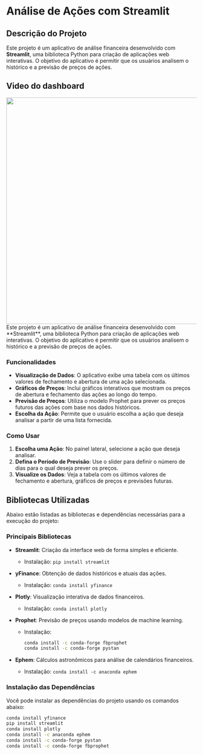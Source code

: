 # Análise de Ações com Streamlit

## Descrição do Projeto
Este projeto é um aplicativo de análise financeira desenvolvido com **Streamlit**, uma biblioteca Python para criação de aplicações web interativas. O objetivo do aplicativo é permitir que os usuários analisem o histórico e a previsão de preços de ações.


## Video do dashboard
  <div align="center">
    <img height="600" src="img/dashboard.gif"  />
  </div>
Este projeto é um aplicativo de análise financeira desenvolvido com **Streamlit**, uma biblioteca Python para criação de aplicações web interativas. 
O objetivo do aplicativo é permitir que os usuários analisem o histórico e a previsão de preços de ações.

### Funcionalidades

- **Visualização de Dados**: O aplicativo exibe uma tabela com os últimos valores de fechamento e abertura de uma ação selecionada.
- **Gráficos de Preços**: Inclui gráficos interativos que mostram os preços de abertura e fechamento das ações ao longo do tempo.
- **Previsão de Preços**: Utiliza o modelo Prophet para prever os preços futuros das ações com base nos dados históricos.
- **Escolha da Ação**: Permite que o usuário escolha a ação que deseja analisar a partir de uma lista fornecida.

### Como Usar

1. **Escolha uma Ação**: No painel lateral, selecione a ação que deseja analisar.
2. **Defina o Período de Previsão**: Use o slider para definir o número de dias para o qual deseja prever os preços.
3. **Visualize os Dados**: Veja a tabela com os últimos valores de fechamento e abertura, gráficos de preços e previsões futuras.


## Bibliotecas Utilizadas
Abaixo estão listadas as bibliotecas e dependências necessárias para a execução do projeto:

### Principais Bibliotecas

- **Streamlit**: Criação da interface web de forma simples e eficiente.
  - Instalação: `pip install streamlit`
  
- **yFinance**: Obtenção de dados históricos e atuais das ações.
  - Instalação: `conda install yfinance`

- **Plotly**: Visualização interativa de dados financeiros.
  - Instalação: `conda install plotly`

- **Prophet**: Previsão de preços usando modelos de machine learning.
  - Instalação: 
    ```bash
    conda install -c conda-forge fbprophet
    conda install -c conda-forge pystan
    ```

- **Ephem**: Cálculos astronômicos para análise de calendários financeiros.
  - Instalação: `conda install -c anaconda ephem`

### Instalação das Dependências

Você pode instalar as dependências do projeto usando os comandos abaixo:

```bash
conda install yfinance
pip install streamlit
conda install plotly
conda install -c anaconda ephem
conda install -c conda-forge pystan
conda install -c conda-forge fbprophet
